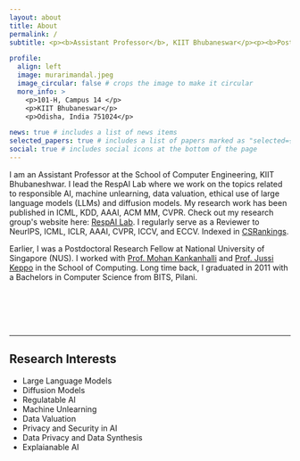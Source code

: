 ```yaml
---
layout: about
title: About
permalink: /
subtitle: <p><b>Assistant Professor</b>, KIIT Bhubaneswar</p><p><b>Post-Doc</b>, National University of Singapore (NUS)</p>

profile:
  align: left
  image: murarimandal.jpeg
  image_circular: false # crops the image to make it circular
  more_info: >
    <p>101-H, Campus 14 </p>
    <p>KIIT Bhubaneswar</p>
    <p>Odisha, India 751024</p>

news: true # includes a list of news items
selected_papers: true # includes a list of papers marked as "selected={true}"
social: true # includes social icons at the bottom of the page
---
```


I am an Assistant Professor at the School of Computer Engineering, KIIT Bhubaneshwar. I lead the RespAI Lab where we work on the topics related to responsible AI, machine unlearning, data valuation, ethical use of large language models (LLMs) and diffusion models. My research work has been published in ICML, KDD, AAAI, ACM MM, CVPR. Check out my research group's website here: <a href="https://respailab.github.io" target="_blank">RespAI Lab</a>. I regularly serve as a Reviewer to NeurIPS, ICML, ICLR, AAAI, CVPR, ICCV, and ECCV. Indexed in <a href="https://csrankings.org/#/index?all&in" target="_blank">CSRankings</a>.

Earlier, I was a Postdoctoral Research Fellow at National University of Singapore (NUS). I worked with <a href="https://www.comp.nus.edu.sg/~mohan/" target="_blank">Prof. Mohan Kankanhalli</a> and <a href="https://www.jussikeppo.com/" target="_blank">Prof. Jussi Keppo</a> in the School of Computing. Long time back, I graduated in 2011 with a Bachelors in Computer Science from BITS, Pilani.

<br />

<br />

<br />

<br />

<hr />

## <b>Research Interests</b>

- Large Language Models
- Diffusion Models
- Regulatable AI
- Machine Unlearning
- Data Valuation
- Privacy and Security in AI
- Data Privacy and Data Synthesis
- Explaianable AI
